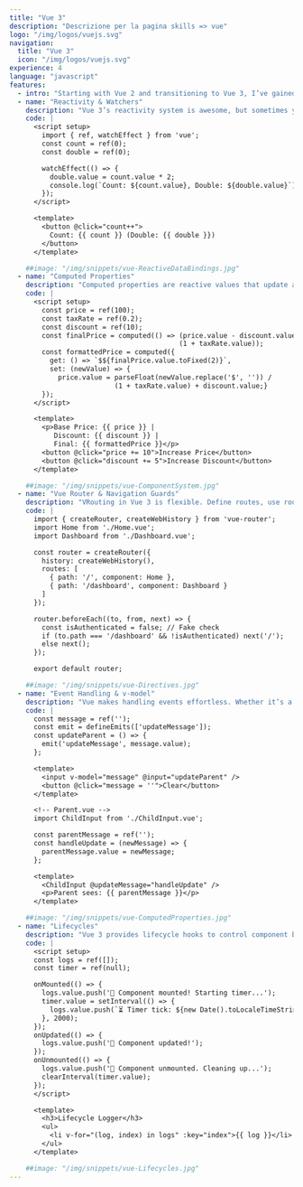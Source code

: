 ```yaml
---
title: "Vue 3"
description: "Descrizione per la pagina skills => vue"
logo: "/img/logos/vuejs.svg"
navigation:
  title: "Vue 3"
  icon: "/img/logos/vuejs.svg"
experience: 4
language: "javascript"
features:
  - intro: "Starting with Vue 2 and transitioning to Vue 3, I’ve gained a deep understanding of Vue.js and its evolving ecosystem. My focus is on building performant, modular applications, leveraging Vue's reactivity and component-based architecture. I ensure seamless user experiences through dynamic data binding, efficient routing, and reusable components. With a strong foundation in integrating Vue with various tech stacks, I develop scalable, maintainable solutions that align with both user and business needs."
  - name: "Reactivity & Watchers"
    description: "Vue 3’s reactivity system is awesome, but sometimes you need to react to changes manually. That’s where watch() and watchEffect() shine. watch() tracks specific variables, while watchEffect() runs instantly and reacts to all dependencies inside. Perfect for API calls or computed state updates."
    code: |
      <script setup>
        import { ref, watchEffect } from 'vue';
        const count = ref(0);
        const double = ref(0);

        watchEffect(() => {
          double.value = count.value * 2;
          console.log(`Count: ${count.value}, Double: ${double.value}`);
        });
      </script>

      <template>
        <button @click="count++">
          Count: {{ count }} (Double: {{ double }})
        </button>
      </template>

    ##image: "/img/snippets/vue-ReactiveDataBindings.jpg"
  - name: "Computed Properties"
    description: "Computed properties are reactive values that update automatically when dependencies change. Unlike methods, they cache their results, making them ideal for derived state; perfect for formatted values, real-time calculations, and filtering data. You can even create getters and setters for two-way transformations."
    code: |
      <script setup>
        const price = ref(100);
        const taxRate = ref(0.2);
        const discount = ref(10);
        const finalPrice = computed(() => (price.value - discount.value) * 
                                          (1 + taxRate.value));
        const formattedPrice = computed({
          get: () => `$${finalPrice.value.toFixed(2)}`,
          set: (newValue) => {
            price.value = parseFloat(newValue.replace('$', '')) / 
                          (1 + taxRate.value) + discount.value;}
        });
      </script>

      <template>
        <p>Base Price: {{ price }} | 
           Discount: {{ discount }} | 
           Final: {{ formattedPrice }}</p>
        <button @click="price += 10">Increase Price</button>
        <button @click="discount += 5">Increase Discount</button>
      </template>

    ##image: "/img/snippets/vue-ComponentSystem.jpg"
  - name: "Vue Router & Navigation Guards"
    description: "VRouting in Vue 3 is flexible. Define routes, use router.push(), and protect pages with navigation guards. Need auth checks? beforeEach() has you covered. Dynamic and nested routes make complex apps feel simple."
    code: |
      import { createRouter, createWebHistory } from 'vue-router';
      import Home from './Home.vue';
      import Dashboard from './Dashboard.vue';

      const router = createRouter({
        history: createWebHistory(),
        routes: [
          { path: '/', component: Home }, 
          { path: '/dashboard', component: Dashboard }
        ]
      });

      router.beforeEach((to, from, next) => {
        const isAuthenticated = false; // Fake check
        if (to.path === '/dashboard' && !isAuthenticated) next('/');
        else next();
      });

      export default router;

    ##image: "/img/snippets/vue-Directives.jpg"
  - name: "Event Handling & v-model"
    description: "Vue makes handling events effortless. Whether it’s a button click or an input change, @click, @input, and v-model keep the UI in sync with the state. Vue 3 also allows custom events with defineEmits(), making child-to-parent communication seamless."
    code: |
      const message = ref('');
      const emit = defineEmits(['updateMessage']);
      const updateParent = () => {
        emit('updateMessage', message.value);
      };

      <template>
        <input v-model="message" @input="updateParent" />
        <button @click="message = ''">Clear</button>
      </template>

      <!-- Parent.vue -->
      import ChildInput from './ChildInput.vue';

      const parentMessage = ref('');
      const handleUpdate = (newMessage) => {
        parentMessage.value = newMessage;
      };

      <template>
        <ChildInput @updateMessage="handleUpdate" />
        <p>Parent sees: {{ parentMessage }}</p>
      </template>

    ##image: "/img/snippets/vue-ComputedProperties.jpg"
  - name: "Lifecycles"
    description: "Vue 3 provides lifecycle hooks to control component behavior at different stages. If you need async data fetching, onMounted() is the best place for it. Lifecycle hooks are crucial for performance, API calls, event listeners, and memory management."
    code: |
      <script setup>
      const logs = ref([]);
      const timer = ref(null);

      onMounted(() => {
        logs.value.push('🚀 Component mounted! Starting timer...');
        timer.value = setInterval(() => {
          logs.value.push(`⏳ Timer tick: ${new Date().toLocaleTimeString()}`);
        }, 2000);
      });
      onUpdated(() => {
        logs.value.push('🔄 Component updated!');
      });
      onUnmounted(() => {
        logs.value.push('🛑 Component unmounted. Cleaning up...');
        clearInterval(timer.value);
      });
      </script>

      <template>
        <h3>Lifecycle Logger</h3>
        <ul>
          <li v-for="(log, index) in logs" :key="index">{{ log }}</li>
        </ul>
      </template>

    ##image: "/img/snippets/vue-Lifecycles.jpg"
---
```


<!-- <h2 class="TestClass SecondTestClass">Vue 3 nad Nuxt</h2>

<p>Starting with Vue 2 and transitioning to Vue 3, I’ve gained a deep understanding of Vue.js and its evolving ecosystem. My focus is on building performant, modular applications, leveraging Vue's **reactivity** and component-based architecture.
<br>
I ensure seamless user experiences through dynamic data binding, efficient routing, and reusable components. With a strong foundation in integrating Vue with various tech stacks, I develop scalable, maintainable solutions that align with both user and business needs.</p>

<h2 id="TestID">Reactive Data Binding</h2>
<p>Vue’s reactivity system ensures the UI stays in sync with underlying data, whether using ref() for primitives or reactive() for complex objects. I leverage this system to create dynamic interfaces that respond instantly to user input without manual DOM manipulation. 

Understanding the nuances of both methods, I apply them based on the specific data requirements, ensuring efficient, scalable and  maintainable code.</p>

Hello [World]{style="color: green;" .custom-class #custom-id}!



<img src="/img/logos/vuejs-original.svg" alt="Vue logo" class=""> -->
